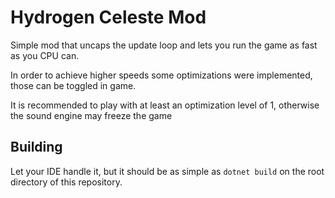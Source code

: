 # Hydrogen Celeste Mod
Simple mod that uncaps the update loop and lets you run the game as fast as you CPU can.

In order to achieve higher speeds some optimizations were implemented, those can be toggled in game.

It is recommended to play with at least an optimization level of 1, otherwise the sound engine may freeze the game

## Building
Let your IDE handle it, but it should be as simple as
`dotnet build`
on the root directory of this repository.
